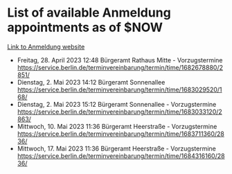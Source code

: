 # List of available Anmeldung appointments as of $NOW
[Link to Anmeldung website](https://service.berlin.de/terminvereinbarung/termin/tag.php?termin=1&anliegen[]=120686&dienstleisterlist=122210,122217,327316,122219,327312,122227,327314,122231,327346,122243,327348,122254,122252,329742,122260,329745,122262,329748,122271,327278,122273,327274,122277,327276,330436,122280,327294,122282,327290,122284,327292,122291,327270,122285,327266,122286,327264,122296,327268,150230,329760,122297,327286,122294,327284,122312,329763,122314,329775,122304,327330,122311,327334,122309,327332,317869,122281,327352,122279,329772,122283,122276,327324,122274,327326,122267,329766,122246,327318,122251,327320,122257,327322,122208,327298,122226,327300&herkunft=http%3A%2F%2Fservice.berlin.de%2Fdienstleistung%2F120686%2F)
- Freitag, 28. April 2023 12:48 Bürgeramt Rathaus Mitte - Vorzugstermine https://service.berlin.de/terminvereinbarung/termin/time/1682678880/2851/
- Dienstag, 2. Mai 2023 14:12 Bürgeramt Sonnenallee https://service.berlin.de/terminvereinbarung/termin/time/1683029520/168/
- Dienstag, 2. Mai 2023 15:12 Bürgeramt Sonnenallee - Vorzugstermine https://service.berlin.de/terminvereinbarung/termin/time/1683033120/2863/
- Mittwoch, 10. Mai 2023 11:36 Bürgeramt Heerstraße - Vorzugstermine https://service.berlin.de/terminvereinbarung/termin/time/1683711360/2836/
- Mittwoch, 17. Mai 2023 11:36 Bürgeramt Heerstraße - Vorzugstermine https://service.berlin.de/terminvereinbarung/termin/time/1684316160/2836/
